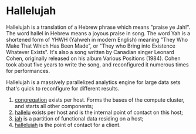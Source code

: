 # Hallelujah

Hallelujah is a translation of a Hebrew phrase which means "praise ye Jah!". The word hallel in Hebrew means a joyous praise in song. The word Yah is a shortened form of YHWH (Yahweh in modern English) meaning "They Who Make That Which Has Been Made", or "They who Bring into Existence Whatever Exists". It's also a song written by Canadian singer Leonard Cohen, originally released on his album Various Positions (1984). Cohen took about five years to write the song, and reconfigured it numerous times for performances.

Hallelujah is a massively parallelized analytics engine for large data sets that's quick to reconfigure for different results.

1. <a href="congregation.py">congregation</a> exists per host. Forms the bases of the compute cluster, and starts all other components;
2. <a href="hallelu.py">hallelu</a> exists per host and is the internal point of contact on this host;
3. <a href="jah.py">jah</a> is a partition of functional data residing on a host;
4. <a href="hallelujah.py">hallelujah</a> is the point of contact for a client.
